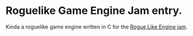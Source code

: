 # Roguelike Game Engine Jam entry.
Kinda a roguelike game engine written in C for the [Rogue Like Engine jam](https://itch.io/jam/rlejam).
